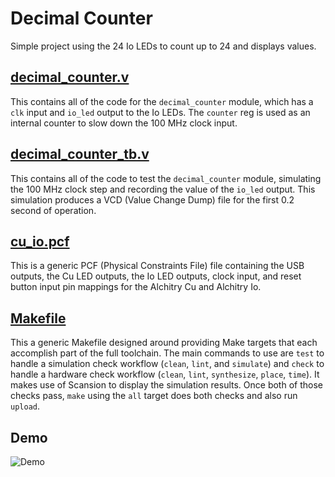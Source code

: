 # Decimal Counter
Simple project using the 24 Io LEDs to count up to 24 and displays values.

## [decimal_counter.v](decimal_counter.v)
This contains all of the code for the `decimal_counter` module, which has a `clk` input and `io_led` output to the Io LEDs. The `counter` reg is used as an internal counter to slow down the 100 MHz clock input.

## [decimal_counter_tb.v](decimal_counter_tb.v)
This contains all of the code to test the `decimal_counter` module, simulating the 100 MHz clock step and recording the value of the `io_led` output. This simulation produces a VCD (Value Change Dump) file for the first 0.2 second of operation.

## [cu_io.pcf](cu_io.pcf)
This is a generic PCF (Physical Constraints File) file containing the USB outputs, the Cu LED outputs, the Io LED outputs, clock input, and reset button input pin mappings for the Alchitry Cu and Alchitry Io.

## [Makefile](Makefile)
This a generic Makefile designed around providing Make targets that each accomplish part of the full toolchain. The main commands to use are `test` to handle a simulation check workflow (`clean`, `lint`, and `simulate`) and `check` to handle a hardware check workflow (`clean`, `lint`, `synthesize`, `place`, `time`). It makes use of Scansion to display the simulation results. Once both of those checks pass, `make` using the `all` target does both checks and also run `upload`.

## Demo
![Demo](demo.gif)
